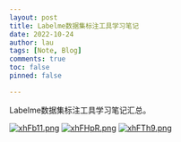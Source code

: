 ```yaml
---
layout: post
title: Labelme数据集标注工具学习笔记
date: 2022-10-24
author: lau
tags: [Note, Blog]
comments: true
toc: false
pinned: false

---
```


Labelme数据集标注工具学习笔记汇总。

[![xhFb11.png](https://s1.ax1x.com/2022/10/27/xhFb11.png)](https://imgse.com/i/xhFb11)
[![xhFHpR.png](https://s1.ax1x.com/2022/10/27/xhFHpR.png)](https://imgse.com/i/xhFHpR)
[![xhFTh9.png](https://s1.ax1x.com/2022/10/27/xhFTh9.png)](https://imgse.com/i/xhFTh9)

